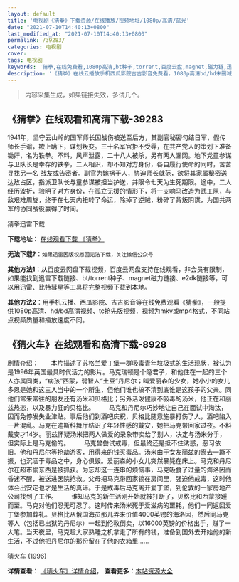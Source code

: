 ```yaml
---
layout: default
title: '电视剧《猜拳》下载资源/在线播放/视频地址/1080p/高清/蓝光'
date: "2021-07-10T14:40:13+0800"
last_modified_at: "2021-07-10T14:40:13+0800"
permalink: /39283/
categories: 电视剧
cover:
tags: 电视剧
keywords: '猜拳,在线免费看,1080p高清,bt种子,torrent,百度云盘,magnet,磁力链,迅雷下载资源'
description: '《猜拳》在线云播放手机西瓜影院吉吉影音免费看，1080p高清bd/hd未删减完整版和tc抢先枪版，mkv/mp4格式，附带bt/torrent种子、magnet/磁力链、百度云盘、网盘资源迅雷下载链接'
---
```


>内容采集生成，如果链接失效，多试几个。


## 《猜拳》在线观看和高清下载-39283

1941年，坚守云山岭的国军师长因战伤被送至后方，其副官秘密勾结日军，假传师长手谕，欺上瞒下，谋划叛变。三十名军官拒不受辱，在共产党人的策划下准备锄奸，名为铁拳。不料，风声泄露，二十八人被杀，另有两人漏网。地下党童参谋与卫队长是幸存的铁拳，二人相识，却不知对方身份，各自履行使命的同时，苦苦寻找另一名 战友或告密者。副官为嫁祸于人，胁迫师长就范，欲将其家属秘密送达敌占区，指派卫队长与童参谋被担当护送，并限令七天为生死期限。途中，二人经历波折，验明了对方身份，在孤立无援的情形下，将一支响马改造为武工队，与敌艰难周旋，终于在七天内扭转了命运，除掉了逆贼，粉碎了背叛阴谋，为国共两军的协同战役赢得了时间。<!---剧情end--->


猜拳迅雷下载

**下载地址**： [在线观看下载 《猜拳》](https://www.993dy.com//vod-detail-id-13051.html) 


**无法下载?**：`如果迅雷因版权原因无法下载，关注微信公众号 `

**其他方法1**：从百度云网盘下载视频，百度云网盘支持在线观看，非会员有限制，如果能找到迅雷下载链接、bt/torrent种子、magnet磁力链接、e2dk链接等，可以用迅雷、比特彗星等工具将完整视频下载到本地。

**其他方法2**：用手机云播、西瓜影院、吉吉影音等在线免费观看《猜拳》，一般提供1080p高清、hd/bd高清视频、tc抢先版视频，视频为mkv或mp4格式，不同站点视频质量和播放速度不同。


## 《猜火车》在线观看和高清下载-8928

剧情介绍：　　本片描述了苏格兰爱丁堡一群吸毒青年垃圾式的生活现状，被认为是1996年英国最具时代活力的影片。马克瑞顿是个隐君子，和他住在一起的三个人亦属同类，“病孩”西蒙，弱智人“土豆”丹尼尔；叫爱丽森的少女，她小小的女儿多恩是她和这三人当中的一个所生，但他们谁也搞不清到底谁是这孩子的父亲。同他们常来常往的朋友还有汤米和贝格比；另外活泼健康不吸毒的汤米，他正在和丽兹热恋，以及暴力狂的贝格比。 　　马克和丹尼尔巧妙地让自己在面试中淘汰，因而免停发失业津贴。事后他们到酒吧庆祝，贝格比随意施暴打伤了人，酒吧陷入一片混乱。马克在迪斯科舞厅结识了年轻性感的戴安，她把马克带回家过夜。不料戴安才14岁。丽兹怀疑汤米把两人做爱的录象带卖给了别人，决定与汤米分手，但实际上是马克偷的。   　　马克曾尝试戒毒，但最终还是抵不住诱惑，恶习依旧。他和丹尼尔等抢劫游客，用得来的钱买毒品。汤米由于女友丽兹的离去一蹶不振，也沉湎于毒品之中，身心俱毁。爱丽森的小女儿突然暴毙在床上。马克和丹尼尔在超市偷东西是被抓获。为忘却这一连串的烦恼事，马克吸食了过量的海洛因而昏迷不醒，被送进医院抢救。父母把马克带回家锁在房间里，强迫他戒毒，这时他体会出安定也才是生活的真谛。于是戒毒后马克离开爱丁堡，到伦敦的一家房地产公司找到了工作。 　　谁知马克的新生活刚开始就被打断了，贝格比和西蒙接踵而至。马克对他们忍无可忍了。这时传来汤米死于爱滋病的噩耗，他们一同返回爱丁堡参加葬礼。贝格比从俄国海员那儿弄来价值4000英镑的海洛因，然后同马克等人（包括已出狱的丹尼尔）一起到伦敦倒卖，以16000英镑的价格出手，赚了一大笔。当天夜里，马克趁大家熟睡之机拿走了所有的钱，准备到国外去开始他的新生活，不过他把丹尼尔的那份留在了他的衣箱里……


猜火车 (1996)

**详情查看**： [《猜火车》详情介绍](/movie/8928/)， **查看更多**：[本站资源大全](/movie/t/all/)

